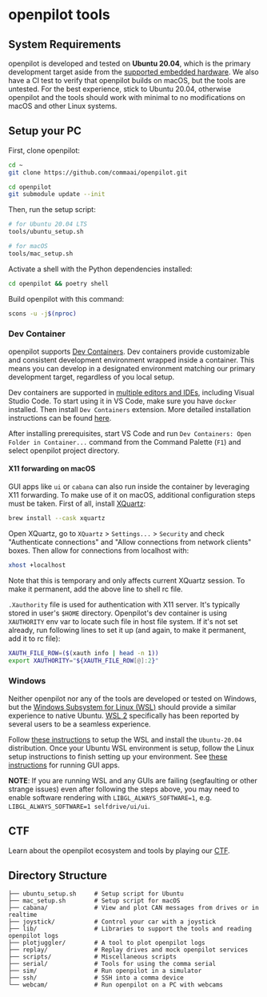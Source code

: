# openpilot tools

## System Requirements

openpilot is developed and tested on **Ubuntu 20.04**, which is the primary development target aside from the [supported embedded hardware](https://github.com/commaai/openpilot#running-on-a-dedicated-device-in-a-car). We also have a CI test to verify that openpilot builds on macOS, but the tools are untested. For the best experience, stick to Ubuntu 20.04, otherwise openpilot and the tools should work with minimal to no modifications on macOS and other Linux systems.

## Setup your PC

First, clone openpilot:
``` bash
cd ~
git clone https://github.com/commaai/openpilot.git

cd openpilot
git submodule update --init
```

Then, run the setup script:

``` bash
# for Ubuntu 20.04 LTS
tools/ubuntu_setup.sh

# for macOS
tools/mac_setup.sh
```

Activate a shell with the Python dependencies installed:

``` bash
cd openpilot && poetry shell
```

Build openpilot with this command:
``` bash
scons -u -j$(nproc)
```

### Dev Container

openpilot supports [Dev Containers](https://containers.dev/). Dev containers provide customizable and consistent development environment wrapped inside a container. This means you can develop in a designated environment matching our primary development target, regardless of you local setup.

Dev containers are supported in [multiple editors and IDEs](https://containers.dev/supporting), including Visual Studio Code. To start using it in VS Code, make sure you have `docker` installed. Then install `Dev Containers` extension. More detailed installation instructions can be found [here](https://code.visualstudio.com/docs/devcontainers/containers#_installation).

After installing prerequisites, start VS Code and run `Dev Containers: Open Folder in Container...` command from the Command Palette (`F1`) and select openpilot project directory.

#### X11 forwarding on macOS

GUI apps like `ui` or `cabana` can also run inside the container by leveraging X11 forwarding. To make use of it on macOS, additional configuration steps must be taken. First of all, install [XQuartz](https://formulae.brew.sh/cask/xquartz#default):
```sh
brew install --cask xquartz
```

Open XQuartz, go to `XQuartz` > `Settings...` > `Security` and check "Authenticate connections" and "Allow connections from network clients" boxes. Then allow for connections from localhost with:
```sh
xhost +localhost
```
Note that this is temporary and only affects current XQuartz session. To make it permanent, add the above line to shell rc file.

`.Xauthority` file is used for authentication with X11 server. It's typically stored in user's `$HOME` directory. Openpilot's dev container is using `XAUTHORITY` env var to locate such file in host file system. If it's not set already, run following lines to set it up (and again, to make it permanent, add it to rc file):

```sh
XAUTH_FILE_ROW=($(xauth info | head -n 1))
export XAUTHORITY="${XAUTH_FILE_ROW[@]:2}"
```

### Windows

Neither openpilot nor any of the tools are developed or tested on Windows, but the [Windows Subsystem for Linux (WSL)](https://docs.microsoft.com/en-us/windows/wsl/about) should provide a similar experience to native Ubuntu. [WSL 2](https://docs.microsoft.com/en-us/windows/wsl/compare-versions) specifically has been reported by several users to be a seamless experience.

Follow [these instructions](https://docs.microsoft.com/en-us/windows/wsl/install) to setup the WSL and install the `Ubuntu-20.04` distribution. Once your Ubuntu WSL environment is setup, follow the Linux setup instructions to finish setting up your environment. See [these instructions](https://learn.microsoft.com/en-us/windows/wsl/tutorials/gui-apps) for running GUI apps.

**NOTE**: If you are running WSL and any GUIs are failing (segfaulting or other strange issues) even after following the steps above, you may need to enable software rendering with `LIBGL_ALWAYS_SOFTWARE=1`, e.g. `LIBGL_ALWAYS_SOFTWARE=1 selfdrive/ui/ui`.

## CTF
Learn about the openpilot ecosystem and tools by playing our [CTF](/tools/CTF.md).

## Directory Structure

```
├── ubuntu_setup.sh     # Setup script for Ubuntu
├── mac_setup.sh        # Setup script for macOS
├── cabana/             # View and plot CAN messages from drives or in realtime
├── joystick/           # Control your car with a joystick
├── lib/                # Libraries to support the tools and reading openpilot logs
├── plotjuggler/        # A tool to plot openpilot logs
├── replay/             # Replay drives and mock openpilot services
├── scripts/            # Miscellaneous scripts
├── serial/             # Tools for using the comma serial
├── sim/                # Run openpilot in a simulator
├── ssh/                # SSH into a comma device
└── webcam/             # Run openpilot on a PC with webcams
```
